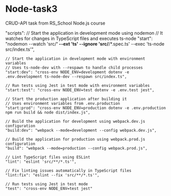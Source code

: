 # Node-task3
CRUD-API task from RS_School Node.js course


  "scripts": 
    // Start the application in development mode using nodemon
    // It watches for changes in TypeScript files and executes ts-node
    "start": "nodemon --watch 'src/**' --ext 'ts' --ignore 'src/**/*.spec.ts' --exec 'ts-node src/index.ts'",
    
    // Start the application in development mode with environment variables
    // Uses ts-node-dev with --respawn to handle child processes
    "start:dev": "cross-env NODE_ENV=development dotenv -e .env.development ts-node-dev --respawn src/index.ts",
    
    // Run tests using Jest in test mode with environment variables
    "start:test": "cross-env NODE_ENV=test dotenv -e .env.test jest",
    
    // Start the production application after building it
    // Uses environment variables from .env.production
    "start:prod": "cross-env NODE_ENV=production dotenv -e .env.production npm run build && node dist/index.js",
    
    // Build the application for development using webpack.dev.js configuration
    "build:dev": "webpack --mode=development --config webpack.dev.js",
    
    // Build the application for production using webpack.prod.js configuration
    "build": "webpack --mode=production --config webpack.prod.js",
    
    // Lint TypeScript files using ESLint
    "lint": "eslint 'src/**/*.ts'",
    
    // Fix linting issues automatically in TypeScript files
    "lint:fix": "eslint --fix 'src/**/*.ts'",
    
    // Run tests using Jest in test mode
    "test": "cross-env NODE_ENV=test jest"

